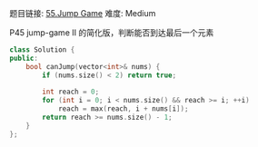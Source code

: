 题目链接: [55.Jump Game][1]
难度: Medium

P45 jump-game II 的简化版，判断能否到达最后一个元素

```cpp
class Solution {
public:
    bool canJump(vector<int>& nums) {
        if (nums.size() < 2) return true;
        
        int reach = 0;
        for (int i = 0; i < nums.size() && reach >= i; ++i)
            reach = max(reach, i + nums[i]);
        return reach >= nums.size() - 1;
    }
};
```

[1]: https://leetcode.com/problems/jump-game/